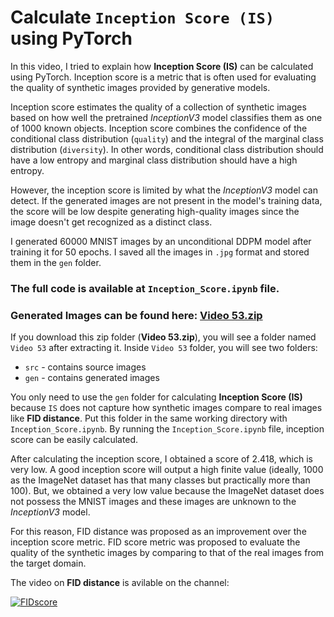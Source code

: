 # Calculate `Inception Score (IS)` using PyTorch

In this video, I tried to explain how __Inception Score (IS)__ can be calculated using PyTorch. Inception score is a metric that is often used for evaluating the quality of synthetic images provided by generative models.

Inception score estimates the quality of a collection of synthetic images based on how well the pretrained _InceptionV3_ model classifies them as one of 1000 known objects. Inception score combines the confidence of the conditional class distribution (`quality`) and the integral of the marginal class distribution (`diversity`). In other words, conditional class distribution should have a low entropy and marginal class distribution should have a high entropy.

However, the inception score is limited by what the _InceptionV3_ model can detect. If the generated images are not present in the model's training data, the score will be low despite generating high-quality images since the image doesn't get recognized as a distinct class.

I generated 60000 MNIST images by an unconditional DDPM model after training it for 50 epochs. I saved all the images in `.jpg` format and stored them in the `gen` folder.

### The full code is available at `Inception_Score.ipynb` file. 

### Generated Images can be found here: [Video 53.zip](https://drive.google.com/file/d/18Umq0cES93dM4EjYXrbnoD0V8UCJuEwW/view?usp=drive_link)

If you download this zip folder (__Video 53.zip__), you will see a folder named `Video 53` after extracting it. Inside `Video 53` folder, you will see two folders:
- `src` - contains source images
- `gen` - contains generated images

You only need to use the `gen` folder for calculating __Inception Score (IS)__ because `IS` does not capture how synthetic images compare to real images like __FID distance__. Put this folder in the same working directory with `Inception_Score.ipynb`. By running the `Inception_Score.ipynb` file, inception score can be easily calculated.

After calculating the inception score, I obtained a score of 2.418, which is very low. A good inception score will output a high finite value (ideally, 1000 as the ImageNet dataset has that many classes but practically more than 100). But, we obtained a very low value because the ImageNet dataset does not possess the MNIST images and these images are unknown to the _InceptionV3_ model.

For this reason, FID distance was proposed as an improvement over the inception score metric. FID score metric was proposed to evaluate the quality of the synthetic images by comparing to that of the real images from the target domain.

The video on __FID distance__ is avilable on the channel:

[![FIDscore](https://markdown-videos-api.jorgenkh.no/youtube/8vWIvcFAWUc)](https://youtu.be/8vWIvcFAWUc)
